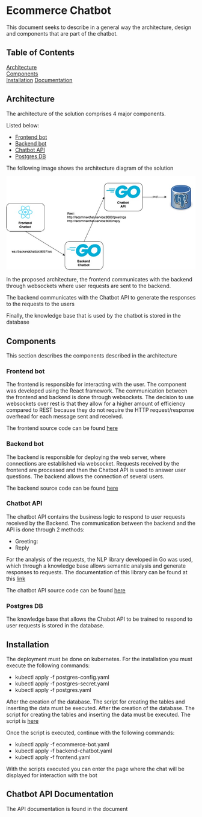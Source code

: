 # Ecommerce Chatbot

This document seeks to describe in a general way the architecture, design and components that are part of the chatbot.

## Table of Contents  
[Architecture](#architecture)  
[Components](#components)  
[Installation](#installation)
[Documentation](#documentation)  
<a name="architecture"/>
## Architecture
The architecture of the solution comprises 4 major components.

Listed below:

* [Frontend bot](#frontend)  
* [Backend bot](#backend) 
* [Chatbot API](#chatbot) 
* [Postgres DB](#postgres) 

The following image shows the architecture diagram of the solution

![alt text](https://github.com/mariomateusg/ecommerce-chatbot/blob/main/Architecture.jpg?raw=true)

In the proposed architecture, the frontend communicates with the backend through websockets where user requests are sent to the backend.

The backend communicates with the Chatbot API to generate the responses to the requests to the users

Finally, the knowledge base that is used by the chatbot is stored in the database

<a name="components"/>

## Components

This section describes the components described in the architecture

<a name="frontend"/>

### Frontend bot

The frontend is responsible for interacting with the user. The component was developed using the React framework.
The communication between the frontend and backend is done through websockets.
The decision to use websockets over rest is that they allow for a higher amount of efficiency compared to REST because they do not require the HTTP request/response overhead for each message sent and received.

The frontend source code can be found [here](https://github.com/mariomateusg/frontend-chatbot)

<a name="backend"/>

### Backend bot

The backend is responsible for deploying the web server, where connections are established via websocket. Requests received by the frontend are processed and then the Chatbot API is used to answer user questions. The backend allows the connection of several users.

The backend source code can be found [here](https://github.com/mariomateusg/backend-chatbot)

<a name="chatbot"/>

### Chatbot API

The chatbot API contains the business logic to respond to user requests received by the Backend. The communication between the backend and the API is done through 2 methods:

* Greeting: 
* Reply


For the analysis of the requests, the NLP library developed in Go was used, which through a knowledge base allows semantic analysis and generate responses to requests. The documentation of this library can be found at this [link](https://github.com/james-bowman/nlp)

The chatbot API source code can be found [here](https://github.com/mariomateusg/ecommerce-chatbot)

<a name="postgres"/>

### Postgres DB

The knowledge base that allows the Chabot API to be trained to respond to user requests is stored in the database.

<a name="installation"/>

## Installation

The deployment must be done on kubernetes. For the installation you must execute the following commands:

* kubectl apply -f postgres-config.yaml
* kubectl apply -f postgres-secret.yaml
* kubectl apply -f postgres.yaml

After the creation of the database. The script for creating the tables and inserting the data must be executed. After the creation of the database. The script for creating the tables and inserting the data must be executed. The script is [here](https://github.com/mariomateusg/ecommerce-chatbot/blob/main/database/models.sql)

Once the script is executed, continue with the following commands:

* kubectl apply -f ecommerce-bot.yaml
* kubectl apply -f backend-chatbot.yaml
* kubectl apply -f frontend.yaml

With the scripts executed you can enter the page where the chat will be displayed for interaction with the bot

<a name="documentation"/>

## Chatbot API Documentation

The API documentation is found in the document


